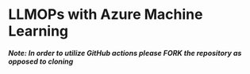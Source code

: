 # LLMOPs with Azure Machine Learning

**_Note: In order to utilize GitHub actions please FORK the repository as opposed to cloning_**



